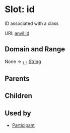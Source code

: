 
# Slot: id

ID associated with a class

URI: [anvil:id](https://anvilproject.org/acr-harmonized-data-model/id)


## Domain and Range

None &#8594;  <sub>1..1</sub> [String](types/String.md)

## Parents


## Children


## Used by

 * [Participant](Participant.md)
